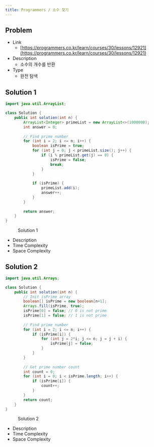 ```yaml
---
title: Programmers / 소수 찾기
---
```


## Problem

* Link
  * [https://programmers.co.kr/learn/courses/30/lessons/12921](https://programmers.co.kr/learn/courses/30/lessons/12921)
* Description
  * 소수의 개수를 반환
* Type
  * 완전 탐색

## Solution 1

```java {linenos=table}
import java.util.ArrayList;

class Solution {
    public int solution(int n) {
        ArrayList<Integer> primeList = new ArrayList<>(1000000);
        int answer = 0;
        
        // Find prime number
        for (int i = 2; i <= n; i++) {
            boolean isPrime = true;
            for (int j = 0; j < primeList.size(); j++) {
                if (i % primeList.get(j) == 0) {
                    isPrime = false;
                    break;
                }
            }
            
            if (isPrime) {
            	primeList.add(i);
            	answer++;
            }
        }
        
        return answer;
    }
}
```
<figure>
<figcaption class="caption">Solution 1</figcaption>
</figure>

* Description
* Time Complexity
* Space Complexity

## Solution 2

```java {linenos=table}
import java.util.Arrays;

class Solution {
    public int solution(int n) {
        // Init isPrime array
        boolean[] isPrime = new boolean[n+1];
        Arrays.fill(isPrime, true);
        isPrime[0] = false; // 0 is not prime
        isPrime[1] = false; // 1 is not prime
        
        // Find prime number
        for (int i = 2; i <= n; i++) {
            if (isPrime[i]) {
                for (int j = 2*i; j <= n; j = j + i) {
                    isPrime[j] = false;
                }
            }
        }
        
        // Get prime number count
        int count = 0;
        for (int i = 0; i < isPrime.length; i++) {
            if (isPrime[i]) {
                count++;
            }
        }
        return count;
    }
}
```
<figure>
<figcaption class="caption">Solution 2</figcaption>
</figure>

* Description
* Time Complexity
* Space Complexity